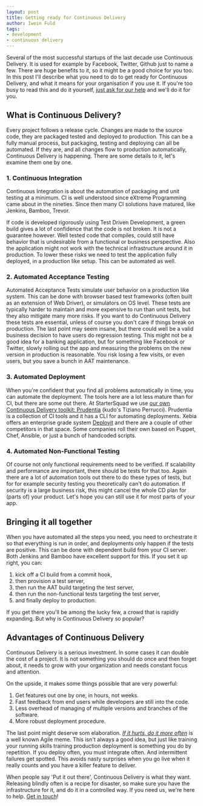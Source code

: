 ```yaml
---
layout: post
title: Getting ready for Continuous Delivery
author: Iwein Fuld
tags:
- development
- continuous delivery
---
```


Several of the most successful startups of the last decade use Continuous Delivery. It is used for example by Facebook, Twitter, Github just to
name a few. There are huge benefits to it, so it might be a good choice for you too. In this post I'll describe what
you need to do to get ready for Continuous Delivery, and what it means for your organisation if you use it. If you're
too busy to read this and do it yourself, [just ask for our help](/contact) and we'll do it for you.

## What is Continuous Delivery?
Every project follows a release cycle. Changes are made to the source code, they are packaged tested and deployed to
production. This can be a fully manual process, but packaging, testing and deploying can all be automated. If they are,
and all changes flow to production automatically, Continuous Delivery is happening. There are some details to it, let's
examine them one by one.

### 1. Continuous Integration
Continuous Integration is about the automation of packaging and unit testing at a minimum. CI is well understood since
eXtreme Programming came about in the nineties. Since then many CI solutions have matured, like Jenkins, Bamboo, Trevor.

If code is developed rigorously using Test Driven Development, a green
build gives a lot of confidence that the code is not broken. It is not a guarantee however. Well tested code that
compiles, could still have behavior that is undesirable from a functional or business perspective. Also the application
 might not work with the technical infrastructure around it in production. To lower these risks
 we need to test the application fully deployed, in a production like setup. This can be automated as well.

### 2. Automated Acceptance Testing
Automated Acceptance Tests simulate user behavior on a production like system. This can be done with browser based
test frameworks (often built as an extension of Web Driver), or simulators on OS level. These tests are typically
harder to maintain and more expensive to run than unit tests, but they also mitigate many more risks. If you want to do
Continuous Delivery these tests are essential, unless of course you don't care if things break on production. The last
point may seem insane, but there could well be a valid business decision to have users do regression testing. This might
not be a good idea for a banking application, but for something like Facebook or Twitter, slowly rolling out the
app and measuring the problems on the new version in production is reasonable. You risk losing a few visits, or even
users, but you save a bunch in AAT maintenance.

### 3. Automated Deployment
When you're confident that you find all problems automatically in time, you can automate the deployment. The tools here
are a lot less mature than for CI, but there are some out there. At StarterSquad we use
[our own Continuous Delivery toolkit: Prudentia](https://github.com/StarterSquad/prudentia) (kudo's Tiziano Perrucci).
Prudentia is a collection of CI tools and it has a CLI for automating deployments. Xebia offers an enterprise grade system
[Deployit](http://gallery.herokuapp.com/component/deployit) and there are a
couple of other competitors in that space. Some companies roll their own based on Puppet, Chef, Ansible, or just a bunch
of handcoded scripts.

### 4. Automated Non-Functional Testing
Of course not only functional requirements need to be verified. If scalability and performance are important, there
should be tests for that too. Again there are a lot of automation tools out there to do these types of tests, but for
for example security testing you theoretically can't do automation. If security is a large business risk, this might cancel
the whole CD plan for (parts of) your product. Let's hope you can still use it for most parts of your app.

## Bringing it all together
When you have automated all the steps you need, you need to orchestrate it so that everything is run in order, and
deployments only happen if the tests are positive. This can be done with dependent build from your CI server. Both
Jenkins and Bamboo have excellent support for this. If you set it up right, you can:

 1. kick off a CI build from a commit hook,
 2. then provision a test server,
 3. then run the AAT build targeting the test server,
 4. then run the non-functional tests targeting the test server,
 5. and finally deploy to production.

If you get there you'll be among the lucky few, a crowd that is rapidly expanding. But why is Continuous Delivery
so popular?

## Advantages of Continuous Delivery

Continuous Delivery is a serious investment. In some cases it can double the cost of a project. It is not something you
should do once and then forget about, it needs to grow with your organization and needs constant focus and attention.

On the upside, it makes some things possible that are very powerful:

1. Get features out one by one, in hours, not weeks.
2. Fast feedback from end users while developers are still into the code.
3. Less overhead of managing of multiple versions and branches of the software.
4. More robust deployment procedure.

The last point might deserve som elaboration. [_If it hurts, do it more often_](http://www.aaronsw.com/weblog/dalio)
is a well known Agile meme. This isn't always a good idea,
but just like training your running skills training production deployment is something you do by repetition. If you
deploy often, you must integrate often. And intermittent failures get spotted. This avoids nasty surprises when you
go live when it really counts and you have a killer feature to deliver.

When people say 'Put it out there', Continuous Delivery is what they want. Releasing blindly often is a recipe for
disaster, so make sure you have the infrastructure for it, and do it in a controlled way. If you need us, we're here to
help. [Get in touch](/contact/)!
